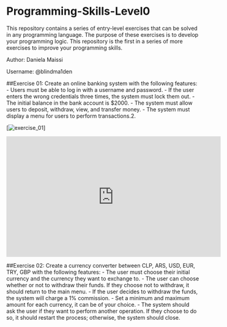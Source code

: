# Programming-Skills-Level0
This repository contains a series of entry-level exercises that can be solved in any programming language. The purpose of these exercises is to develop your programming logic. This repository is the first in a series of more exercises to improve your programming skills.

Author: Daniela Maissi

Username: @blindma1den

##Exercise 01:
    Create an online banking system with the following features:
    - Users must be able to log in with a username and password.
    - If the user enters the wrong credentials three times, the system must lock them out.
    - The initial balance in the bank account is $2000.
    - The system must allow users to deposit, withdraw, view, and transfer money.
    - The system must display a menu for users to perform transactions.2.

[![exercise_01](https://www.youtube.com/watch?v=hoN44z2am3k)]

<iframe width="560" height="315" src="https://www.youtube.com/embed/PpzX3HBIvuw?si=DOu0CD37N4UwiIuw" title="YouTube video player" frameborder="0" allow="accelerometer; autoplay; clipboard-write; encrypted-media; gyroscope; picture-in-picture; web-share" allowfullscreen></iframe>


##Exercise 02:
    Create a currency converter between CLP, ARS, USD, EUR, TRY, GBP with the following features:
    - The user must choose their initial currency and the currency they want to exchange to.
    - The user can choose whether or not to withdraw their funds. If they choose not to withdraw, it should return to the main menu.
    - If the user decides to withdraw the funds, the system will charge a 1% commission.
    - Set a minimum and maximum amount for each currency, it can be of your choice.
    - The system should ask the user if they want to perform another operation. If they choose to do so, it should restart the process; otherwise, the system should close.
